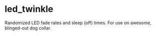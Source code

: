 led_twinkle
===========

Randomized LED fade rates and sleep (off) times. For use on awesome, blinged-out dog collar.
